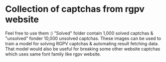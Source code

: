# Collection of captchas from rgpv website

Feel free to use them :)
"Solved" folder contain 1,000 solved captchas & "unsolved" fonder 10,000 unsolved captchas.
These images can be used to train a model for solving RGPV captchas & automating result fetching data.
That model would also be useful for breaking some other website captchas which uses same font family like rgpv website.
